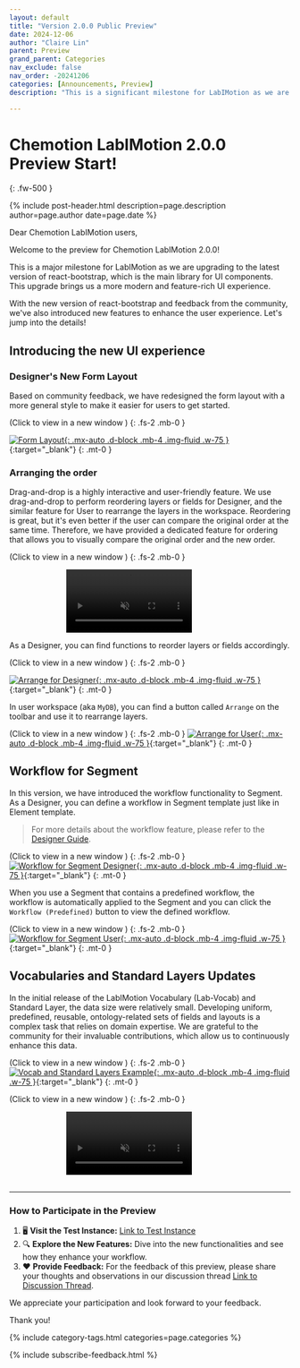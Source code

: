 ```yaml
---
layout: default
title: "Version 2.0.0 Public Preview"
date: 2024-12-06
author: "Claire Lin"
parent: Preview
grand_parent: Categories
nav_exclude: false
nav_order: -20241206
categories: [Announcements, Preview]
description: "This is a significant milestone for LabIMotion as we are upgrading to the latest version of react-bootstrap, the main library for UI components. We have also introduced new features to enhance the user experience."

---
```


# Chemotion LabIMotion 2.0.0 Preview Start!
{: .fw-500 }

{% include post-header.html
  description=page.description
  author=page.author
  date=page.date
%}

Dear Chemotion LabIMotion users,

Welcome to the preview for Chemotion LabIMotion 2.0.0!

This is a major milestone for LabIMotion as we are upgrading to the latest version of react-bootstrap, which is the main library for UI components. This upgrade brings us a more modern and feature-rich UI experience.

With the new version of react-bootstrap and feedback from the community, we've also introduced new features to enhance the user experience. Let's jump into the details!

## Introducing the new UI experience

### Designer's New Form Layout

Based on community feedback, we have redesigned the form layout with a more general style to make it easier for users to get started.

(Click to view in a new window <i class="bi bi-window"></i>)
{: .fs-2 .mb-0 }

[![Form Layout](/assets/images/posts/2024-12-06-announcing-labimotion-2-0-0-preview/form-layout.png){: .mx-auto .d-block .mb-4 .img-fluid .w-75 }](/assets/images/posts/2024-12-06-announcing-labimotion-2-0-0-preview/form-layout.png){:target="_blank"}
{: .mt-0 }

### Arranging the order

Drag-and-drop is a highly interactive and user-friendly feature. We use drag-and-drop to perform reordering layers or fields for Designer, and the similar feature for User to rearrange the layers in the workspace. Reordering is great, but it's even better if the user can compare the original order at the same time. Therefore, we have provided a dedicated feature for ordering that allows you to visually compare the original order and the new order.

(Click to view in a new window <i class="bi bi-window"></i>)
{: .fs-2 .mb-0 }

<div style="display: flex; justify-content: center; margin-top: 0;">
  <a href="/assets/images/posts/2024-12-06-announcing-labimotion-2-0-0-preview/arrange-layers.mp4" target="_blank" style="display: block;">
    <video width="75%" controls autoplay loop muted>
      <source src="/assets/images/posts/2024-12-06-announcing-labimotion-2-0-0-preview/arrange-layers.mp4" type="video/mp4">
      Your browser does not support the video tag.
    </video>
  </a>
</div>

As a Designer, you can find functions to reorder layers or fields accordingly.

(Click to view in a new window <i class="bi bi-window"></i>)
{: .fs-2 .mb-0 }

[![Arrange for Designer](/assets/images/posts/2024-12-06-announcing-labimotion-2-0-0-preview/arrange-for-designer.png){: .mx-auto .d-block .mb-4 .img-fluid .w-75 }](/assets/images/posts/2024-12-06-announcing-labimotion-2-0-0-preview/arrange-for-designer.png){:target="_blank"}
{: .mt-0 }

In user workspace (aka `MyDB`), you can find a button called `Arrange` on the toolbar and use it to rearrange layers.

(Click to view in a new window <i class="bi bi-window"></i>)
{: .fs-2 .mb-0 }
[![Arrange for User](/assets/images/posts/2024-12-06-announcing-labimotion-2-0-0-preview/arrange-for-user.png){: .mx-auto .d-block .mb-4 .img-fluid .w-75 }](/assets/images/posts/2024-12-06-announcing-labimotion-2-0-0-preview/arrange-for-user.png){:target="_blank"}
{: .mt-0 }

## Workflow for Segment

In this version, we have introduced the workflow functionality to Segment. As a Designer, you can define a workflow in Segment template just like in Element template.

<!-- <div class="alert alert-info" role="alert">
  <i class="bi bi-info-circle-fill"></i> For more details about the workflow feature, please refer to the <a href="https://www.chemotion.net/docs/labimotion/guides/designer/workflow">Designer Guide</a>.
</div> -->

> <i class="bi bi-info-circle-fill"></i>
> For more details about the workflow feature, please refer to the [Designer Guide](https://www.chemotion.net/docs/labimotion/guides/designer/workflow).

(Click to view in a new window <i class="bi bi-window"></i>)
{: .fs-2 .mb-0 }
[![Workflow for Segment Designer](/assets/images/posts/2024-12-06-announcing-labimotion-2-0-0-preview/workflow-segment-designer.png){: .mx-auto .d-block .mb-4 .img-fluid .w-75 }](/assets/images/posts/2024-12-06-announcing-labimotion-2-0-0-preview/workflow-segment-designer.png){:target="_blank"}
{: .mt-0 }

When you use a Segment that contains a predefined workflow, the workflow is automatically applied to the Segment and you can click the `Workflow (Predefined)` button to view the defined workflow.

(Click to view in a new window <i class="bi bi-window"></i>)
{: .fs-2 .mb-0 }
[![Workflow for Segment User](/assets/images/posts/2024-12-06-announcing-labimotion-2-0-0-preview/workflow-segment-user.png){: .mx-auto .d-block .mb-4 .img-fluid .w-75 }](/assets/images/posts/2024-12-06-announcing-labimotion-2-0-0-preview/workflow-segment-user.png){:target="_blank"}
{: .mt-0 }

## Vocabularies and Standard Layers Updates

In the initial release of the LabIMotion Vocabulary (Lab-Vocab) and Standard Layer, the data size were relatively small. Developing uniform, predefined, reusable, ontology-related sets of fields and layouts is a complex task that relies on domain expertise. We are grateful to the community for their invaluable contributions, which allow us to continuously enhance this data.

(Click to view in a new window <i class="bi bi-window"></i>)
{: .fs-2 .mb-0 }
[![Vocab and Standard Layers Example](/assets/images/posts/2024-12-06-announcing-labimotion-2-0-0-preview/generic-vocab-and-layers_dataset-example.png){: .mx-auto .d-block .mb-4 .img-fluid .w-75 }](/assets/images/posts/2024-12-06-announcing-labimotion-2-0-0-preview/generic-vocab-and-layers_dataset-example.png){:target="_blank"}
{: .mt-0 }


(Click to view in a new window <i class="bi bi-window"></i>)
{: .fs-2 .mb-0 }

<div style="display: flex; justify-content: center; margin-top: 0;">
  <a href="/assets/images/posts/2024-12-06-announcing-labimotion-2-0-0-preview/generic-vocab-and-layers.mp4" target="_blank" style="display: block;">
    <video width="75%" controls autoplay loop muted>
      <source src="/assets/images/posts/2024-12-06-announcing-labimotion-2-0-0-preview/generic-vocab-and-layers.mp4" type="video/mp4">
      Your browser does not support the video tag.
    </video>
  </a>
</div>

<br>

---

### How to Participate in the Preview

1. 🖥️ **Visit the Test Instance:** [Link to Test Instance](https://labimotion-stage.ibcs.kit.edu/home)
2. 🔍 **Explore the New Features:** Dive into the new functionalities and see how they enhance your workflow.
3. ❤️ **Provide Feedback:** For the feedback of this preview, please share your thoughts and observations in our discussion thread [Link to Discussion Thread](https://github.com/LabIMotion/labimotion/discussions/39).

We appreciate your participation and look forward to your feedback.

Thank you!

{% include category-tags.html categories=page.categories %}

{% include subscribe-feedback.html %}

